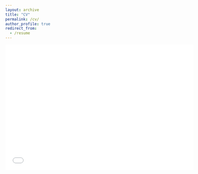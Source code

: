 ```yaml
---
layout: archive
title: "CV"
permalink: /cv/
author_profile: true
redirect_from:
  - /resume
---
```



<embed src="../files/CV.pdf" width="600" height="400" type="application/pdf">